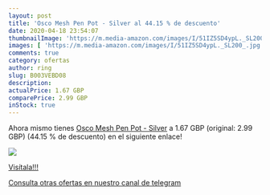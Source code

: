 ```yaml
---
layout: post
title: 'Osco Mesh Pen Pot - Silver al 44.15 % de descuento'
date: 2020-04-18 23:54:07
thumbnailImage: 'https://m.media-amazon.com/images/I/51IZ5SD4ypL._SL200_.jpg'
images: [ 'https://m.media-amazon.com/images/I/51IZ5SD4ypL._SL200_.jpg' ]
comments: true
category: ofertas
author: ring
slug: B003VEBD08
description:
actualPrice: 1.67 GBP
comparePrice: 2.99 GBP
inStock: true
---
```


Ahora mismo tienes [Osco Mesh Pen Pot - Silver](https://www.amazon.com/dp/B003VEBD08/?tag=redken08-20) a 1.67 GBP (original: 2.99 GBP) (44.15 %  de descuento) en el siguiente enlace!

[![](https://m.media-amazon.com/images/I/51IZ5SD4ypL._SL200_.jpg)](https://www.amazon.com/dp/B003VEBD08/?tag=redken08-20)

[Visítala!!!](https://www.amazon.com/dp/B003VEBD08/?tag=redken08-20)

[Consulta otras ofertas en nuestro canal de telegram](https://t.me/s/ofertas25)
